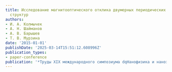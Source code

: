 ```yaml
---
title: Исследование магнитооптического отклика двумерных периодических магнитоплазмон-ных
  структур
authors:
- И. А. Колмычек
- А. Н. Шайманов
- А. В. Барышев
- Т. В. Мурзина
date: '2015-01-01'
publishDate: '2025-03-14T15:51:12.608996Z'
publication_types:
- paper-conference
publication: '*Труды XIX международного симпозиума dqНанофизика и наноэлектроникаdq*'
---
```

